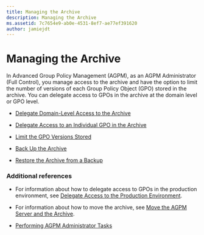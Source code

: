 ```yaml
---
title: Managing the Archive
description: Managing the Archive
ms.assetid: 7c7654e9-ab0e-4531-8ef7-ae77ef391620
author: jamiejdt
---
```


# Managing the Archive


In Advanced Group Policy Management (AGPM), as an AGPM Administrator (Full Control), you manage access to the archive and have the option to limit the number of versions of each Group Policy Object (GPO) stored in the archive. You can delegate access to GPOs in the archive at the domain level or GPO level.

-   [Delegate Domain-Level Access to the Archive](delegate-domain-level-access-to-the-archive-agpm30ops.md)

-   [Delegate Access to an Individual GPO in the Archive](delegate-access-to-an-individual-gpo-in-the-archive-agpm30ops.md)

-   [Limit the GPO Versions Stored](limit-the-gpo-versions-stored-agpm30ops.md)

-   [Back Up the Archive](back-up-the-archive.md)

-   [Restore the Archive from a Backup](restore-the-archive-from-a-backup.md)

### Additional references

-   For information about how to delegate access to GPOs in the production environment, see [Delegate Access to the Production Environment](delegate-access-to-the-production-environment-agpm30ops.md).

-   For information about how to move the archive, see [Move the AGPM Server and the Archive](move-the-agpm-server-and-the-archive.md).

-   [Performing AGPM Administrator Tasks](performing-agpm-administrator-tasks-agpm30ops.md)

 

 





